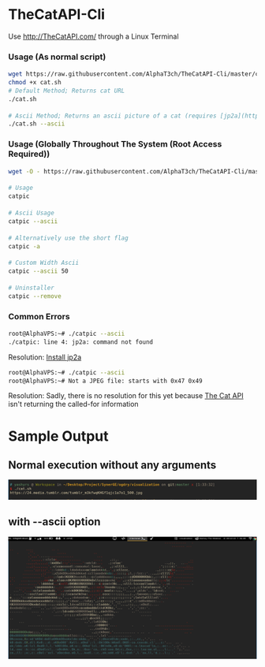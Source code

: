 # TheCatAPI-Cli
Use http://TheCatAPI.com/ through a Linux Terminal

### Usage (As normal script)
```bash
wget https://raw.githubusercontent.com/AlphaT3ch/TheCatAPI-Cli/master/cat.sh
chmod +x cat.sh
# Default Method; Returns cat URL
./cat.sh

# Ascii Method; Returns an ascii picture of a cat (requires [jp2a](https://github.com/AlphaT3ch/TheCatAPI-Cli/blob/master/jp2a.md))
./cat.sh --ascii
```

### Usage (Globally Throughout The System (Root Access Required))
```bash
wget -O - https://raw.githubusercontent.com/AlphaT3ch/TheCatAPI-Cli/master/global.sh | bash

# Usage
catpic

# Ascii Usage
catpic --ascii

# Alternatively use the short flag
catpic -a

# Custom Width Ascii
catpic --ascii 50

# Uninstaller
catpic --remove
```

### Common Errors
```bash
root@AlphaVPS:~# ./catpic --ascii
./catpic: line 4: jp2a: command not found
```
Resolution: [Install jp2a](https://github.com/AlphaT3ch/TheCatAPI-Cli/blob/master/jp2a.md)

```bash
root@AlphaVPS:~# ./catpic --ascii
root@AlphaVPS:~# Not a JPEG file: starts with 0x47 0x49
```
Resolution: Sadly, there is no resolution for this yet because [The Cat API](http://thecatapi.com/) isn't returning the called-for information


# Sample Output

## Normal execution without any arguments
<img src = "normal.png"/>

## with --ascii option 
<img src = "ascii.png"/>